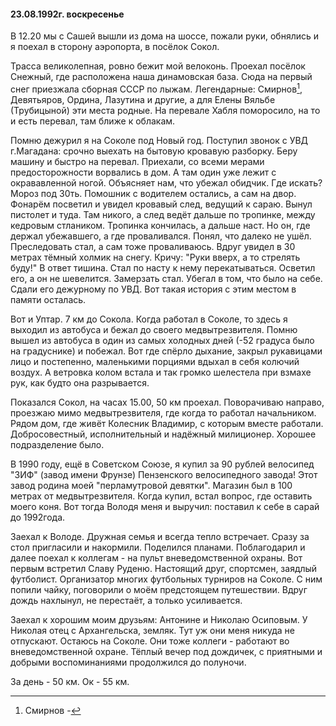 #### 23.08.1992г. воскресенье

В 12.20 мы с Сашей вышли из дома на шоссе, пожали руки, обнялись и я поехал в сторону аэропорта, в посёлок Сокол.

Трасса великолепная, ровно бежит мой велоконь. Проехал посёлок Снежный, где расположена наша динамовская база. Сюда на первый снег приезжала сборная СССР по лыжам. Легендарные: Смирнов[^1], Девятьяров, Ордина, Лазутина и другие, а для Елены Вяльбе \(Трубицыной\) эти места родные. На перевале Хабля поморосило, на то и есть перевал, там ближе к облакам.

Помню дежурил я на Соколе под Новый год. Поступил звонок с УВД г.Магадана: срочно выехать на бытовую кровавую разборку. Беру машину и быстро на перевал. Приехали, со всеми мерами предосторожности ворвались в дом. А там один уже лежит с окрававленной ногой. Объясняет нам, что убежал обидчик. Где искать? Мороз под 30ть. Помошник с водителем остались, а сам на двор. Фонарём посветил и увидел кровавый след, ведущий к сараю. Вынул пистолет и туда. Там никого, а след ведёт дальше по тропинке, между кедровым стлаником. Тропинка кончилась, а дальше наст. Но он, где держал убежавшего, а где проваливался. Понял, что далеко не ушёл. Преследовать стал, а сам тоже проваливаюсь. Вдруг увидел в 30 метрах тёмный холмик на снегу. Кричу: "Руки вверх, а то стрелять буду!" В ответ тишина. Стал по насту к нему перекатываться. Осветил его, а он не шевелится. Замерзать стал. Убегал в том, что было на себе. Сдали его дежурному по УВД. Вот такая история с этим местом в памяти осталась.

Вот и Уптар. 7 км до Сокола. Когда работал в Соколе, то здесь я выходил из автобуса и бежал до своего медвытрезвителя. Помню вышел из автобуса в один из самых холодных дней \(-52 градуса было на градуснике\) и побежал. Вот где спёрло дыхание, закрыл рукавицами лицо и постепенно, маленькими порциями вдыхал в себя колючий воздух. А ветровка колом встала и так громко шелестела при взмахе рук, как будто она разрывается.

Показался Сокол, на часах 15.00, 50 км проехал. Поворачиваю направо, проезжаю мимо медвытрезвителя, где когда то работал начальником. Рядом дом, где живёт Колесник Владимир, с которым вместе работали. Добросовестный, исполнительный и надёжный милиционер. Хорошее подразделение было.

В 1990 году, ещё в Советском Союзе, я купил за 90 рублей велосипед "ЗИФ" \(завод имени Фрунзе\) Пензенского велосипедного завода! Этот завод родина моей "перламутровой девятки". Магазин был в 100 метрах от медвытрезвителя. Когда купил, встал вопрос, где оставить моего коня. Вот тогда Володя меня и выручил: поставил к себе в сарай до 1992года.

Заехал к Володе. Дружная семья и всегда тепло встречает. Сразу за стол пригласили и накормили. Поделился планами. Поблагодарил и далее поехал к коллегам - на пульт вневедомственной охраны. Вот первым встретил Славу Руденю. Настоящий друг, спортсмен, заядлый футболист. Организатор многих футбольных турниров на Соколе. С ним попили чайку, поговорили о моём предстоящем  путешествии. Вдруг дождь нахлынул, не перестаёт, а только усиливается.

Заехал к хорошим моим друзьям: Антонине и Николаю Осиповым. У Николая отец с Архангельска, земляк. Тут уж они меня никуда не отпускают. Остаюсь на Соколе. Они тоже коллеги - работают во вневедомственной охране. Тёплый вечер под дождичек, с приятными и добрыми воспоминаниями продолжился до полуночи.

За день - 50 км. Ок - 55 км.

[^1]: Смирнов -

